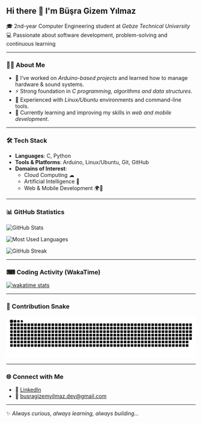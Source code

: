 ## Hi there 👋 I'm Büşra Gizem Yılmaz  

🎓 2nd-year Computer Engineering student at *Gebze Technical University*  
💻 Passionate about software development, problem-solving and continuous learning  

---

### 🧑‍💻 About Me
- 🔭 I’ve worked on *Arduino-based projects* and learned how to manage hardware & sound systems.  
- ⚡ Strong foundation in *C programming, algorithms and data structures*.  
- 🐧 Experienced with *Linux/Ubuntu* environments and command-line tools.  
- 🌱 Currently learning and improving my skills in *web and mobile development*.  

---

### 🛠 Tech Stack
- **Languages**: C, Python  
- **Tools & Platforms**: Arduino, Linux/Ubuntu, Git, GitHub  
- **Domains of Interest**:  
  - Cloud Computing ☁  
  - Artificial Intelligence 🤖  
  - Web & Mobile Development 🌍📱  

---

### 📊 GitHub Statistics  

![GitHub Stats](https://github-readme-stats.vercel.app/api?username=busragizemyilmaz&show_icons=true&theme=tokyonight&cache_seconds=60&include_all_commits=true&count_private=true)  

![Most Used Languages](https://github-readme-stats.vercel.app/api/top-langs/?username=busragizemyilmaz&layout=compact&theme=tokyonight&cache_seconds=60)  

![GitHub Streak](https://github-readme-streak-stats.herokuapp.com/?user=busragizemyilmaz&theme=tokyonight&hide_border=false)

---

### ⌨ Coding Activity (WakaTime)  

[![wakatime stats](https://github-readme-stats.vercel.app/api/wakatime?username=busragizemyilmaz&theme=tokyonight&cache_seconds=1800)](https://wakatime.com/@busragizemyilmaz)  

---

### 🐍 Contribution Snake  

![Snake animation](https://github.com/busragizemyilmaz/busragizemyilmaz/blob/output/dist/github-contribution-grid-snake.svg)


---

### 🌐 Connect with Me
- 💼 [LinkedIn](https://www.linkedin.com/in/büşra-gizem-yılmaz/)  
- 📧 busragizemyilmaz.dev@gmail.com  

---

✨ *Always curious, always learning, always building...*  
